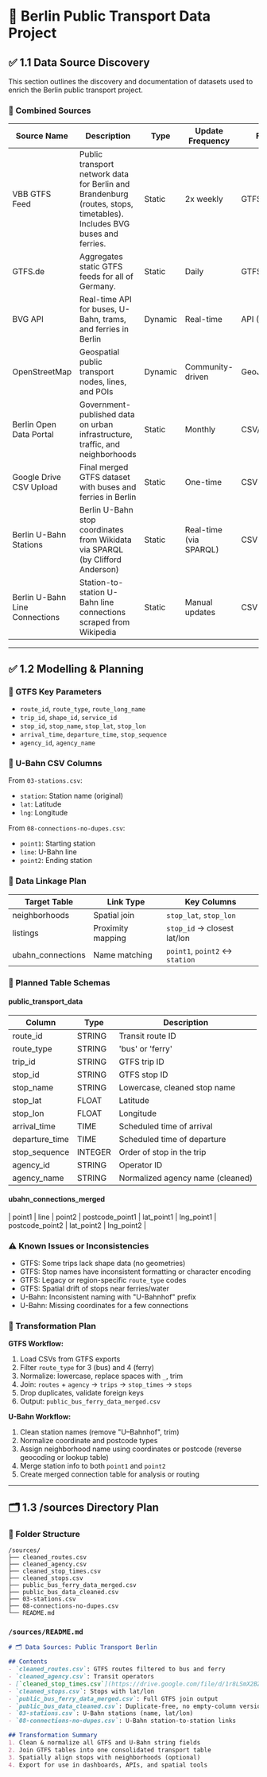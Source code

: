 # 🚊 Berlin Public Transport Data Project

## ✅ 1.1 Data Source Discovery

This section outlines the discovery and documentation of datasets used to enrich the Berlin public transport project.

### 🔹 Combined Sources

| Source Name                    | Description                                                                                                           | Type    | Update Frequency       | Format      | Origin                                                                                                         |
| ------------------------------ | --------------------------------------------------------------------------------------------------------------------- | ------- | ---------------------- | ----------- | -------------------------------------------------------------------------------------------------------------- |
| VBB GTFS Feed                  | Public transport network data for Berlin and Brandenburg (routes, stops, timetables). Includes BVG buses and ferries. | Static  | 2x weekly              | GTFS (.zip) | [vbb.de](https://www.vbb.de/search/gtfs)                                                                       |
| GTFS.de                        | Aggregates static GTFS feeds for all of Germany.                                                                      | Static  | Daily                  | GTFS        | [gtfs.de](https://gtfs.de/de/feeds/)                                                                           |
| BVG API                        | Real-time API for buses, U-Bahn, trams, and ferries in Berlin                                                         | Dynamic | Real-time              | API (JSON)  | [bvg.de](https://www.bvg.de/)                                                                                  |
| OpenStreetMap                  | Geospatial public transport nodes, lines, and POIs                                                                    | Dynamic | Community-driven       | GeoJSON/XML | [openstreetmap.org](https://www.openstreetmap.org)                                                             |
| Berlin Open Data Portal        | Government-published data on urban infrastructure, traffic, and neighborhoods                                         | Static  | Monthly                | CSV/GeoJSON | [daten.berlin.de](https://daten.berlin.de)                                                                     |
| Google Drive CSV Upload        | Final merged GTFS dataset with buses and ferries in Berlin                                                            | Static  | One-time               | CSV         | [Google Drive Folder](https://drive.google.com/drive/folders/19t58Fiz2AOSAnEYl_InCq86jjWVmnnV-?usp=share_link) |
| Berlin U-Bahn Stations         | Berlin U-Bahn stop coordinates from Wikidata via SPARQL (by Clifford Anderson)                                        | Static  | Real-time (via SPARQL) | CSV         | [GitHub Gist](https://gist.github.com/CliffordAnderson/7fb7473af31f9343f8a55518545480a0)                       |
| Berlin U-Bahn Line Connections | Station-to-station U-Bahn line connections scraped from Wikipedia                                                     | Static  | Manual updates         | CSV         | [GitHub Gist](https://gist.github.com/CliffordAnderson/7fb7473af31f9343f8a55518545480a0)                       |

---

## ✅ 1.2 Modelling & Planning

### 🔸 GTFS Key Parameters

* `route_id`, `route_type`, `route_long_name`
* `trip_id`, `shape_id`, `service_id`
* `stop_id`, `stop_name`, `stop_lat`, `stop_lon`
* `arrival_time`, `departure_time`, `stop_sequence`
* `agency_id`, `agency_name`

### 🔸 U-Bahn CSV Columns

From `03-stations.csv`:

* `station`: Station name (original)
* `lat`: Latitude
* `lng`: Longitude

From `08-connections-no-dupes.csv`:

* `point1`: Starting station
* `line`: U-Bahn line
* `point2`: Ending station

### 🔗 Data Linkage Plan

| Target Table       | Link Type         | Key Columns                    |
| ------------------ | ----------------- | ------------------------------ |
| neighborhoods      | Spatial join      | `stop_lat`, `stop_lon`         |
| listings           | Proximity mapping | `stop_id` → closest lat/lon    |
| ubahn\_connections | Name matching     | `point1`, `point2` ↔ `station` |

### 📑 Planned Table Schemas

#### public\_transport\_data

| Column          | Type    | Description                      |
| --------------- | ------- | -------------------------------- |
| route\_id       | STRING  | Transit route ID                 |
| route\_type     | STRING  | 'bus' or 'ferry'                 |
| trip\_id        | STRING  | GTFS trip ID                     |
| stop\_id        | STRING  | GTFS stop ID                     |
| stop\_name      | STRING  | Lowercase, cleaned stop name     |
| stop\_lat       | FLOAT   | Latitude                         |
| stop\_lon       | FLOAT   | Longitude                        |
| arrival\_time   | TIME    | Scheduled time of arrival        |
| departure\_time | TIME    | Scheduled time of departure      |
| stop\_sequence  | INTEGER | Order of stop in the trip        |
| agency\_id      | STRING  | Operator ID                      |
| agency\_name    | STRING  | Normalized agency name (cleaned) |

#### ubahn\_connections\_merged

\| point1 | line | point2 | postcode\_point1 | lat\_point1 | lng\_point1 | postcode\_point2 | lat\_point2 | lng\_point2 |

### ⚠️ Known Issues or Inconsistencies

* GTFS: Some trips lack shape data (no geometries)
* GTFS: Stop names have inconsistent formatting or character encoding
* GTFS: Legacy or region-specific `route_type` codes
* GTFS: Spatial drift of stops near ferries/water
* U-Bahn: Inconsistent naming with "U-Bahnhof" prefix
* U-Bahn: Missing coordinates for a few connections

### 🔄 Transformation Plan

**GTFS Workflow:**

1. Load CSVs from GTFS exports
2. Filter `route_type` for 3 (bus) and 4 (ferry)
3. Normalize: lowercase, replace spaces with `_`, trim
4. Join: `routes` + `agency` → `trips` → `stop_times` → `stops`
5. Drop duplicates, validate foreign keys
6. Output: `public_bus_ferry_data_merged.csv`

**U-Bahn Workflow:**

1. Clean station names (remove "U–Bahnhof", trim)
2. Normalize coordinate and postcode types
3. Assign  neighborhood name using coordinates or postcode (reverse geocoding or lookup table)
4. Merge station info to both `point1` and `point2`
5. Create merged connection table for analysis or routing

---

## 🗂 1.3 /sources Directory Plan

### 📁 Folder Structure

```
/sources/
├── cleaned_routes.csv
├── cleaned_agency.csv
├── cleaned_stop_times.csv
├── cleaned_stops.csv
├── public_bus_ferry_data_merged.csv
├── public_bus_data_cleaned.csv
├── 03-stations.csv
├── 08-connections-no-dupes.csv
└── README.md
```

### `/sources/README.md`

```markdown
# 🗂 Data Sources: Public Transport Berlin

## Contents
- `cleaned_routes.csv`: GTFS routes filtered to bus and ferry
- `cleaned_agency.csv`: Transit operators
- [`cleaned_stop_times.csv`](https://drive.google.com/file/d/1r8LSmX2BZqrDyeQ3Z0SoBhmHM_4IveDE/view?usp=share_link): Arrival and departure times per stop
- `cleaned_stops.csv`: Stops with lat/lon
- `public_bus_ferry_data_merged.csv`: Full GTFS join output
- `public_bus_data_cleaned.csv`: Duplicate-free, no empty-column version
- `03-stations.csv`: U-Bahn stations (name, lat/lon)
- `08-connections-no-dupes.csv`: U-Bahn station-to-station links

## Transformation Summary
1. Clean & normalize all GTFS and U-Bahn string fields
2. Join GTFS tables into one consolidated transport table
3. Spatially align stops with neighborhoods (optional)
4. Export for use in dashboards, APIs, and spatial tools
```
